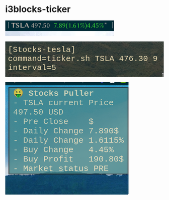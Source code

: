 # i3blocks-ticker




![alt text](https://github.com/eth-man/i3blocks-ticker/blob/master/example-images/status.png)

![alt text](https://github.com/eth-man/i3blocks-ticker/blob/master/example-images/config.png)

![alt text](https://github.com/eth-man/i3blocks-ticker/blob/master/example-images/dunst.png)
